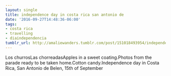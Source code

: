 ```yaml
---
layout: single
title: independence day in costa rica san antonio de
date: '2016-09-27T14:48:36-06:00'
tags:
- costa rica
- travelling
- diaindependencia
tumblr_url: http://amaliewanders.tumblr.com/post/151018493954/independence-day-in-costa-rica-san-antonio-de
---
```

Los churrosLas chorreadasApples in a sweet coating.Photos from the parade ready to be taken home.Cotton candy.Independence day in Costa Rica, San Antonio de Belen, 15th of September
